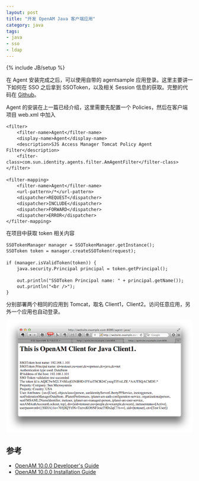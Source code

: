 ```yaml
---
layout: post
title: "开发 OpenAM Java 客户端应用"
category: java
tags: 
- java
- sso
- ldap
---
```

{% include JB/setup %}

在 Agent 安装完成之后，可以使用自带的 agentsample 应用登录。这里主要讲一下如何在 SSO
之后拿到 SSOToken，以及相关 Session 信息的获取。完整的代码在 [Github](https://github.com/batizhao/openam-java-sample)。

Agent 的安装在上一篇已经介绍，这里需要先配置一个 Policies，然后在客户端项目 web.xml 中加入

	<filter>
        <filter-name>Agent</filter-name>
        <display-name>Agent</display-name>
        <description>SJS Access Manager Tomcat Policy Agent Filter</description>
        <filter-class>com.sun.identity.agents.filter.AmAgentFilter</filter-class>
    </filter>

    <filter-mapping>
        <filter-name>Agent</filter-name>
        <url-pattern>/*</url-pattern>
        <dispatcher>REQUEST</dispatcher>
        <dispatcher>INCLUDE</dispatcher>
        <dispatcher>FORWARD</dispatcher>
        <dispatcher>ERROR</dispatcher>
    </filter-mapping>
    
在项目中获取 token 相关内容

	SSOTokenManager manager = SSOTokenManager.getInstance();
    SSOToken token = manager.createSSOToken(request);

    if (manager.isValidToken(token)) {
        java.security.Principal principal = token.getPrincipal();

        out.println("SSOToken Principal name: " + principal.getName());        
        out.println("<br />");
    }
    
分别部署两个相同的应用到 Tomcat，取名 Client1，Client2。访问任意应用，另外一个应用也自动登录。

![](/images/2012-04-12-using-openam-develop-dlient-applications.png)

## 参考
* [OpenAM 10.0.0 Developer's Guide](http://openam.forgerock.org/doc/dev-guide/index.html#chap-client-dev)
* [OpenAM 10.0.0 Installation Guide](http://openam.forgerock.org/doc/install-guide/index.html)
